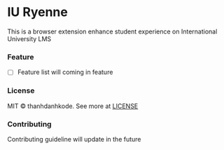 <!-- markdownlint-disable-file MD001 -->

# IU Ryenne

This is a browser extension enhance student experience on International University LMS

### Feature

- [ ] Feature list will coming in feature

### License

MIT © thanhdanhkode. See more at [LICENSE](https://github.com/thanhdanhkode/iuryenne/blob/main/LICENSE)

### Contributing

Contributing guideline will update in the future
